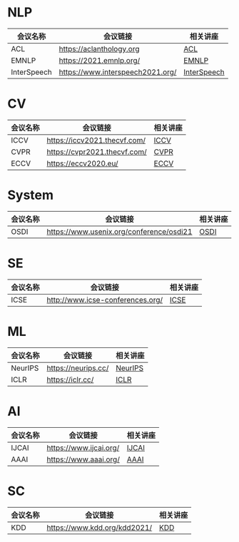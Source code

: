 
# NLP 

会议名称 | 会议链接 | 相关讲座
---|---|---
ACL | https://aclanthology.org | [ACL](./ACL.md)
EMNLP |https://2021.emnlp.org/ |[EMNLP](./EMNLP.md)
InterSpeech |https://www.interspeech2021.org/ |[InterSpeech](./InterSpeech.md)

# CV 

会议名称 | 会议链接 | 相关讲座
---|---|---
ICCV | https://iccv2021.thecvf.com/ | [ICCV](./ICCV.md)
CVPR | https://cvpr2021.thecvf.com/| [CVPR](./CVPR.md)
ECCV|https://eccv2020.eu/ |[ECCV](./ECCV.md)

# System

会议名称 | 会议链接 | 相关讲座
---|---|---
OSDI | https://www.usenix.org/conference/osdi21 | [OSDI](./OSDI.md)
 
 # SE

会议名称 | 会议链接 | 相关讲座
---|---|---
ICSE | http://www.icse-conferences.org/ | [ICSE](./ICSE.md)

 # ML

会议名称 | 会议链接 | 相关讲座
---|---|---
NeurIPS | https://neurips.cc/ | [NeurIPS](./NeurIPS.md)
ICLR | https://iclr.cc/ | [ICLR](./ICLR.md)

 # AI

会议名称 | 会议链接 | 相关讲座
---|---|---
IJCAI | https://www.ijcai.org/ | [IJCAI](./IJCAI.md)
AAAI | https://www.aaai.org/ | [AAAI](./AAAI.md)
 # SC

会议名称 | 会议链接 | 相关讲座
---|---|---
KDD | https://www.kdd.org/kdd2021/ | [KDD](./KDD.md)





